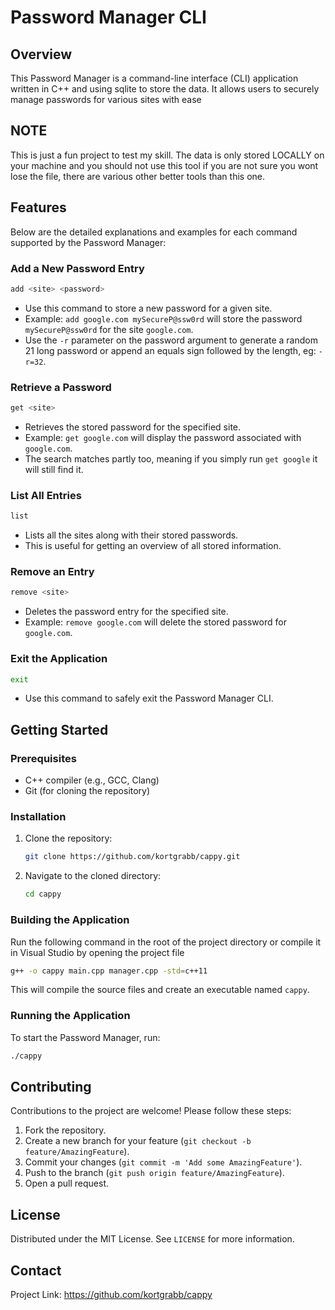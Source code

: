 # Password Manager CLI

## Overview
This Password Manager is a command-line interface (CLI) application written in C++ and using sqlite to store the data. It allows users to securely manage passwords for various sites with ease

## NOTE
This is just a fun project to test my skill. The data is only stored LOCALLY on your machine and you should not use this tool if you are not sure you wont lose the file, there are various other better tools than this one.

## Features
Below are the detailed explanations and examples for each command supported by the Password Manager:

### Add a New Password Entry
```bash
add <site> <password>
```
- Use this command to store a new password for a given site.
- Example: `add google.com mySecureP@ssw0rd` will store the password `mySecureP@ssw0rd` for the site `google.com`.
- Use the `-r` parameter on the password argument to generate a random 21 long password or append an equals sign followed by the length, eg: `-r=32`.

### Retrieve a Password
```bash
get <site>
```
- Retrieves the stored password for the specified site.
- Example: `get google.com` will display the password associated with `google.com`.
- The search matches partly too, meaning if you simply run `get google` it will still find it.

### List All Entries
```bash
list
```
- Lists all the sites along with their stored passwords.
- This is useful for getting an overview of all stored information.

### Remove an Entry
```bash
remove <site>
```
- Deletes the password entry for the specified site.
- Example: `remove google.com` will delete the stored password for `google.com`.

### Exit the Application
```bash
exit
```
- Use this command to safely exit the Password Manager CLI.

## Getting Started

### Prerequisites
- C++ compiler (e.g., GCC, Clang)
- Git (for cloning the repository)

### Installation
1. Clone the repository:
   ```bash
   git clone https://github.com/kortgrabb/cappy.git
   ```
2. Navigate to the cloned directory:
   ```bash
   cd cappy
   ```

### Building the Application
Run the following command in the root of the project directory or compile it in Visual Studio by opening the project file
```bash
g++ -o cappy main.cpp manager.cpp -std=c++11
```

This will compile the source files and create an executable named `cappy`.

### Running the Application
To start the Password Manager, run:
```bash
./cappy
```

## Contributing
Contributions to the project are welcome! Please follow these steps:
1. Fork the repository.
2. Create a new branch for your feature (`git checkout -b feature/AmazingFeature`).
3. Commit your changes (`git commit -m 'Add some AmazingFeature'`).
4. Push to the branch (`git push origin feature/AmazingFeature`).
5. Open a pull request.

## License
Distributed under the MIT License. See `LICENSE` for more information.

## Contact
Project Link: https://github.com/kortgrabb/cappy
